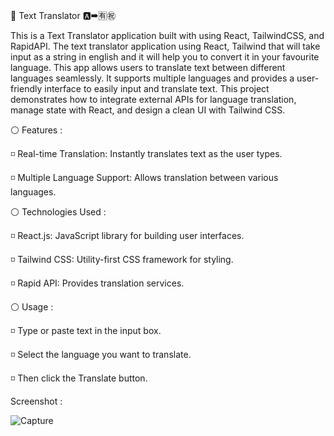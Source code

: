 💬 Text Translator 🅰➡🈶㊗

  This is a Text Translator application built with using React, TailwindCSS, and RapidAPI. 
  The text translator application using React, Tailwind that will take input as a string in 
  english and it will help you to convert it in your favourite language. 
  This app allows users to translate text between different languages seamlessly.
  It supports multiple languages and provides a user-friendly interface to easily input and translate text.
  This project demonstrates how to integrate external APIs for language translation, manage state with React,
  and design a clean UI with Tailwind CSS.

⚪ Features :

 ◽  Real-time Translation: Instantly translates text as the user types.

 ◽  Multiple Language Support: Allows translation between various languages.

⚪ Technologies Used :

 ◽  React.js: JavaScript library for building user interfaces.

 ◽  Tailwind CSS: Utility-first CSS framework for styling.

 ◽  Rapid API: Provides translation services.

⚪ Usage :

 ◽  Type or paste text in the input box.

 ◽  Select the language you want to translate.

 ◽  Then click the Translate button. 

 Screenshot : 

 

![Capture](https://github.com/user-attachments/assets/1f3a654b-b225-4314-b568-d1e1b1cca2b0)
